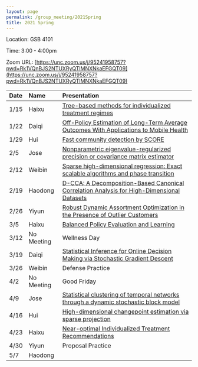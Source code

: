 ```yaml
---
layout: page
permalink: /group_meeting/2021Spring
title: 2021 Spring
---
```


Location: GSB 4101 

Time: 3:00 - 4:00pm

Zoom URL: [https://unc.zoom.us/j/95241958757?pwd=Rk1VQnBJS2NTUXRyQTlMNXNkaEFGQT09](https://unc.zoom.us/j/95241958757?pwd=Rk1VQnBJS2NTUXRyQTlMNXNkaEFGQT09) 

| Date    | Name       | Presentation |
| :----   | :----------------------|:------------ |
|  1/15 | Haixu | [Tree-based methods for individualized treatment regimes](https://academic.oup.com/biomet/article/102/3/501/2365724)  |
| 1/22 | Daiqi | [Off-Policy Estimation of Long-Term Average Outcomes With Applications to Mobile Health](https://www.tandfonline.com/doi/pdf/10.1080/01621459.2020.1807993?needAccess=true) |
| 1/29 | Hui | [Fast community detection by SCORE](https://projecteuclid.org/download/pdfview_1/euclid.aos/1416322036) | 
| 2/5 | Jose | [Nonparametric eigenvalue-regularized precision or covariance matrix estimator](https://projecteuclid.org/download/pdfview_1/euclid.aos/1460381682) |
| 2/12 | Weibin | [Sparse high-dimensional regression: Exact scalable algorithms and phase transition](https://wsxsh123.github.io/paper/Sparse%20high-dimensional%20regression%20-%20Exact%20scalable%20algorithms%20and%20phase%20transitions.pdf) |
| 2/19 | Haodong | [D-CCA: A Decomposition-Based Canonical Correlation Analysis for High-Dimensional Datasets](https://wsxsh123.github.io/paper/D%20CCA%20A%20Decomposition%20Based%20Canonical%20Correlation%20Analysis%20for%20High%20Dimensional%20Datasets.pdf) |
| 2/26 | Yiyun | [Robust Dynamic Assortment Optimization in the Presence of Outlier Customers](https://wsxsh123.github.io/paper/Robust%20Dynamic%20Assortment%20Optimization%20in%20the%20Presence%20of%20Outlier%20Customers.pdf) |
| 3/5 | Haixu | [Balanced Policy Evaluation and Learning](https://wsxsh123.github.io/paper/Balanced%20Policy%20Evaluation%20and%20Learning.pdf) |
| 3/12 | No Meeting | Wellness Day |
| 3/19 | Daiqi | [Statistical Inference for Online Decision Making via Stochastic Gradient Descent](https://arxiv.org/pdf/2010.07341.pdf) |
| 3/26 | Weibin | Defense Practice |
| 4/2 | No Meeting | Good Friday |
| 4/9 | Jose | [Statistical clustering of temporal networks through a dynamic stochastic block model](https://arxiv.org/pdf/1506.07464.pdf)  |
| 4/16 | Hui | [High-dimensional changepoint estimation via sparse projection](https://arxiv.org/pdf/1606.06246.pdf) |
| 4/23 | Haixu | [Near-optimal Individualized Treatment Recommendations](https://jmlr.org/papers/volume21/20-334/20-334.pdf)  |
| 4/30 | Yiyun | Proposal Practice |
| 5/7 | Haodong |  |




